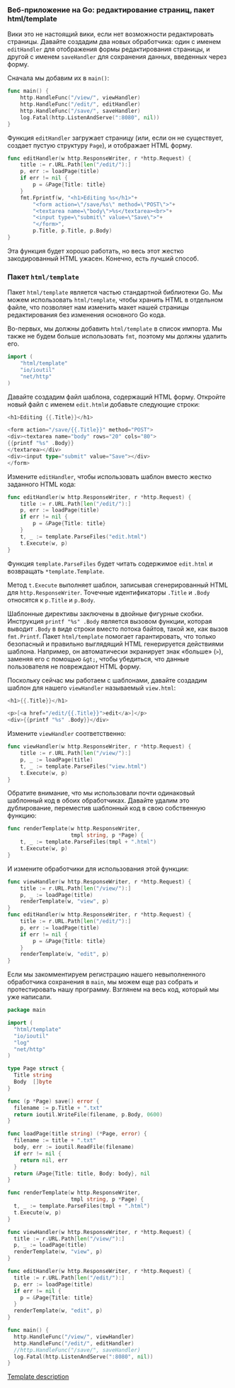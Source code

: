 ### Веб-приложение на Go: редактирование страниц, пакет html/template

Вики это не настоящий вики, если нет возможности редактировать страницы. Давайте создадим два новых обработчика: один с именем `editHandler` для отображения формы редактирования страницы, и другой с именем `saveHandler` для сохранения данных, введенных через форму.

Сначала мы добавим их в `main()`:

```go
func main() {
    http.HandleFunc("/view/", viewHandler)
    http.HandleFunc("/edit/", editHandler)
    http.HandleFunc("/save/", saveHandler)
    log.Fatal(http.ListenAndServe(":8080", nil))
}

```

Функция `editHandler` загружает страницу (или, если он не существует, создает пустую структуру `Page`), и отображает HTML форму.

```go
func editHandler(w http.ResponseWriter, r *http.Request) {
    title := r.URL.Path[len("/edit/"):]
    p, err := loadPage(title)
    if err != nil {
        p = &Page{Title: title}
    }
    fmt.Fprintf(w, "<h1>Editing %s</h1>"+
        "<form action=\"/save/%s\" method=\"POST\">"+
        "<textarea name=\"body\">%s</textarea><br>"+
        "<input type=\"submit\" value=\"Save\">"+
        "</form>",
        p.Title, p.Title, p.Body)
}

```

Эта функция будет хорошо работать, но весь этот жестко закодированный HTML ужасен. Конечно, есть лучший способ.

### Пакет `html/template`

Пакет `html/template` является частью стандартной библиотеки Go. Мы можем использовать `html/template`, чтобы хранить HTML в отдельном файле, что позволяет нам изменить макет нашей страницы редактирования без изменения основного Go кода.

Во-первых, мы должны добавить `html/template` в список импорта. Мы также не будем больше использовать `fmt`, поэтому мы должны удалить его.

```go
import (
    "html/template"
    "io/ioutil"
    "net/http"
)

```

Давайте создадим файл шаблона, содержащий HTML форму. Откройте новый файл с именем `edit.html`и добавьте следующие строки:

```go
<h1>Editing {{.Title}}</h1>

<form action="/save/{{.Title}}" method="POST">
<div><textarea name="body" rows="20" cols="80">
{{printf "%s" .Body}}
</textarea></div>
<div><input type="submit" value="Save"></div>
</form>

```

Измените `editHandler`, чтобы использовать шаблон вместо жестко заданного HTML кода:

```go
func editHandler(w http.ResponseWriter, r *http.Request) {
    title := r.URL.Path[len("/edit/"):]
    p, err := loadPage(title)
    if err != nil {
        p = &Page{Title: title}
    }
    t, _ := template.ParseFiles("edit.html")
    t.Execute(w, p)
}

```

Функция `template.ParseFiles` будет читать содержимое `edit.html` и возвращать `*template.Template`.

Метод `t.Execute` выполняет шаблон, записывая сгенерированный HTML для `http.ResponseWriter`. Точечные идентификаторы `.Title` и `.Body` относятся к `p.Title` и `p.Body`.

Шаблонные директивы заключены в двойные фигурные скобки. Инструкция `printf "%s" .Body` является вызовом функции, которая выводит `.Body` в виде строки вместо потока байтов, такой же, как вызов `fmt.Printf`. Пакет `html/template` помогает гарантировать, что только безопасный и правильно выглядящий HTML генерируется действиями шаблона. Например, он автоматически экранирует знак «больше» (`>`), заменяя его с помощью `&gt;`, чтобы убедиться, что данные пользователя не повреждают HTML форму.

Поскольку сейчас мы работаем с шаблонами, давайте создадим шаблон для нашего `viewHandler` называемый `view.html`:

```go
<h1>{{.Title}}</h1>

<p>[<a href="/edit/{{.Title}}">edit</a>]</p>
<div>{{printf "%s" .Body}}</div>

```

Измените `viewHandler` соответственно:

```go
func viewHandler(w http.ResponseWriter, r *http.Request) {
    title := r.URL.Path[len("/view/"):]
    p, _ := loadPage(title)
    t, _ := template.ParseFiles("view.html")
    t.Execute(w, p)
}

```

Обратите внимание, что мы использовали почти одинаковый шаблонный код в обоих обработчиках. Давайте удалим это дублирование, переместив шаблонный код в свою собственную функцию:

```go
func renderTemplate(w http.ResponseWriter,
                    tmpl string, p *Page) {
    t, _ := template.ParseFiles(tmpl + ".html")
    t.Execute(w, p)
}

```

И измените обработчики для использования этой функции:

```go
func viewHandler(w http.ResponseWriter, r *http.Request) {
    title := r.URL.Path[len("/view/"):]
    p, _ := loadPage(title)
    renderTemplate(w, "view", p)
}
func editHandler(w http.ResponseWriter, r *http.Request) {
    title := r.URL.Path[len("/edit/"):]
    p, err := loadPage(title)
    if err != nil {
        p = &Page{Title: title}
    }
    renderTemplate(w, "edit", p)
}

```

Если мы закомментируем регистрацию нашего невыполненного обработчика сохранения в `main`, мы можем еще раз собрать и протестировать нашу программу. Взглянем на весь код, который мы уже написали.

```go
package main

import (
  "html/template"
  "io/ioutil"
  "log"
  "net/http"
)

type Page struct {
  Title string
  Body  []byte
}

func (p *Page) save() error {
  filename := p.Title + ".txt"
  return ioutil.WriteFile(filename, p.Body, 0600)
}

func loadPage(title string) (*Page, error) {
  filename := title + ".txt"
  body, err := ioutil.ReadFile(filename)
  if err != nil {
    return nil, err
  }
  return &Page{Title: title, Body: body}, nil
}

func renderTemplate(w http.ResponseWriter,
                    tmpl string, p *Page) {
  t, _ := template.ParseFiles(tmpl + ".html")
  t.Execute(w, p)
}

func viewHandler(w http.ResponseWriter, r *http.Request) {
  title := r.URL.Path[len("/view/"):]
  p, _ := loadPage(title)
  renderTemplate(w, "view", p)
}

func editHandler(w http.ResponseWriter, r *http.Request) {
  title := r.URL.Path[len("/edit/"):]
  p, err := loadPage(title)
  if err != nil {
    p = &Page{Title: title}
  }
  renderTemplate(w, "edit", p)
}

func main() {
  http.HandleFunc("/view/", viewHandler)
  http.HandleFunc("/edit/", editHandler)
  //http.HandleFunc("/save/", saveHandler)
  log.Fatal(http.ListenAndServe(":8080", nil))
}
```


[Template description](https://golang-blog.blogspot.com/2019/02/go-web-app-html-template.html)
